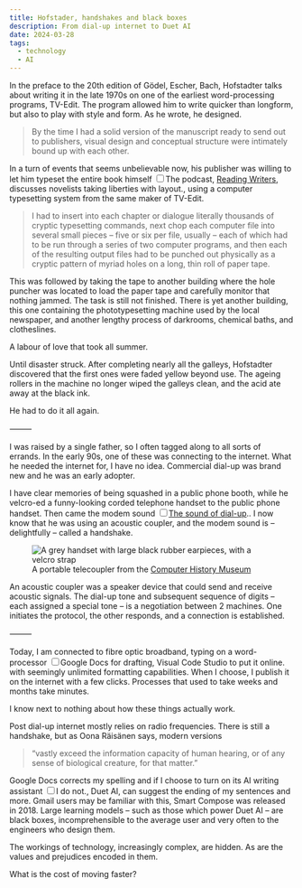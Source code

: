```yaml
---
title: Hofstader, handshakes and black boxes
description: From dial-up internet to Duet AI
date: 2024-03-28
tags:
  - technology
  - AI 
---
```


In the preface to the 20th edition of Gödel, Escher, Bach, Hofstadter talks about writing it in the late 1970s on one of the earliest word-processing programs, TV-Edit. The program allowed him to write quicker than longform, but also to play with style and form. As he wrote, he designed.  

> By the time I had a solid version of the manuscript ready to send out to publishers, visual design and conceptual structure were intimately bound up with each other.

In a turn of events that seems unbelievable now, his publisher was willing to let him typeset the entire book himself <label for="sn-design-yourself" class="margin-toggle sidenote-number"></label><input type="checkbox" id="sn-design-yourself" class="margin-toggle"/><span class="sidenote">The podcast, <a href="https://www.windytan.com/2012/11/the-sound-of-dialup-pictured.html">Reading Writers</a>, discusses novelists taking liberties with layout.</span>, using a computer typesetting system from the same maker of TV-Edit.

> I had to insert into each chapter or dialogue literally thousands of cryptic typesetting commands, next chop each computer file into several small pieces – five or six per file, usually – each of which had to be run through a series of two computer programs, and then each of the resulting output files had to be punched out physically as a cryptic pattern of myriad holes on a long, thin roll of paper tape.

This was followed by taking the tape to another building where the hole puncher was located to load the paper tape and carefully monitor that nothing jammed. The task is still not finished. There is yet another building, this one containing the phototypesetting machine used by the local newspaper, and another lengthy process of darkrooms, chemical baths, and clotheslines.

A labour of love that took all summer.

Until disaster struck. After completing nearly all the galleys, Hofstadter discovered that the first ones were faded yellow beyond use. The ageing rollers in the machine no longer wiped the galleys clean, and the acid ate away at the black ink.

He had to do it all again.

⸻ 

I was raised by a single father, so I often tagged along to all sorts of errands. In the early 90s, one of these was connecting to the internet. What he needed the internet for, I have no idea. Commercial dial-up was brand new and he was an early adopter.

I have clear memories of being squashed in a public phone booth, while he velcro-ed a funny-looking corded telephone handset to the public phone handset. Then came the modem sound <label for="sn-modem" class="margin-toggle sidenote-number"></label><input type="checkbox" id="sn-modem" class="margin-toggle"/><span class="sidenote"><a href="https://www.windytan.com/2012/11/the-sound-of-dialup-pictured.html">The sound of dial-up</a>.</span>. I now know that he was using an acoustic coupler, and the modem sound is – delightfully – called a handshake.

<figure>
  <img src="https://archive.computerhistory.org/resources/access/physical-object/2008/07/102696600.01.01.lg.JPG" alt="A grey handset with large black rubber earpieces, with a velcro strap">
  <figcaption class="small-text">A portable telecoupler from the <a href="https://www.computerhistory.org/collections/catalog/102696600">Computer History Museum</a></figcaption>
</figure>

An acoustic coupler was a speaker device that could send and receive acoustic signals. The dial-up tone and subsequent sequence of digits – each assigned a special tone – is a negotiation between 2 machines. One initiates the protocol, the other responds, and a connection is established.

⸻

Today, I am connected to fibre optic broadband, typing on a word-processor <label for="sn-modem" class="margin-toggle sidenote-number"></label><input type="checkbox" id="sn-modem" class="margin-toggle"/><span class="sidenote">Google Docs for drafting, Visual Code Studio to put it online.</span> with seemingly unlimited formatting capabilities. When I choose, I publish it on the internet with a few clicks. Processes that used to take weeks and months take minutes.

I know next to nothing about how these things actually work.

Post dial-up internet mostly relies on radio frequencies. There is still a handshake, but as Oona Räisänen says, modern versions

> “vastly exceed the information capacity of human hearing, or of any sense of biological creature, for that matter.”

<p>Google Docs corrects my spelling and if I choose to turn on its AI writing assistant <label for="sn-ai-choice" class="margin-toggle sidenote-number"></label><input type="checkbox" id="sn-ai-choice" class="margin-toggle"/><span class="sidenote">I do not.</span>, Duet AI, can suggest the ending of my sentences and more. Gmail users may be familiar with this, Smart Compose was released in 2018. Large learning models – such as those which power Duet AI – are black boxes, incomprehensible to the average user and very often to the engineers who design them.</p>

The workings of technology, increasingly complex, are hidden. As are the values and prejudices encoded in them.

What is the cost of moving faster?
